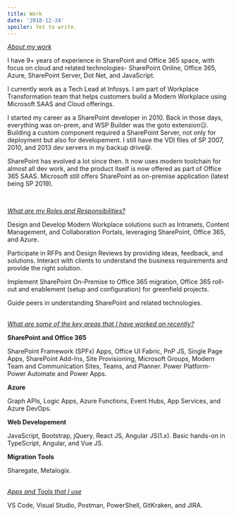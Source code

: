 ```yaml
---
title: Work
date: '2018-12-24'
spoiler: Yet to write.
---
```



<ins>_About my work_</ins> 

I have 9+ years of experience in SharePoint and Office 365 space, with focus on cloud and related technologies- SharePoint Online, Office 365, Azure, SharePoint Server, Dot Net, and JavaScript.

I currently work as a Tech Lead at Infosys. I am part of Workplace Transformation team that helps customers build a Modern Workplace using Microsoft SAAS and Cloud offerings. 

I started my career as a SharePoint developer in 2010. Back in those days, everything was on-prem, and WSP Builder was the goto extension😑. Building a custom component required a SharePoint Server, not only for deployment but also for developement. I still have the VDI files of SP 2007, 2010, and 2013 dev servers in my backup drive😃.

SharePoint has evolved a lot since then. It now uses modern toolchain for almost all dev work, and the product itself is now offered as part of Office 365 SAAS. Microsoft still offers SharePoint as on-premise application (latest being SP 2019).   

 

<br>

<ins>_What are my Roles and Responsibilities?_</ins>

Design and Develop Modern Workplace solutions such as Intranets, Content Management, and Collaboration Portals, leveraging SharePoint, Office 365, and Azure.

Participate in RFPs and Design Reviews by providing ideas, feedback, and solutions. Interact with clients to understand the business requirements and provide the right solution.

Implement SharePoint On-Premise to Office 365 migration, Office 365 roll-out and enablement (setup and configuration) for greenfield projects.

Guide peers in understanding SharePoint and related technologies.
<br>
<br>

<ins>_What are some of the key areas that I have worked on recently?_</ins>

**SharePoint and Office 365**  

SharePoint Framework (SPFx) Apps, Office UI Fabric, PnP JS, Single Page Apps, SharePoint Add-Ins, Site Provisioning, Microsoft Groups, Modern Team and Communication Sites, Teams, and Planner. Power Platform- Power Automate and Power Apps.

**Azure**

Graph APIs, Logic Apps, Azure Functions, Event Hubs, App Services, and Azure DevOps.

**Web Developement** 

JavaScript, Bootstrap, jQuery, React JS, Angular JS(1.x). Basic hands-on in TypeScript, Angular, and Vue JS.

**Migration Tools** 

Sharegate, Metalogix. 
<br>
<br>

<ins>_Apps and Tools that I use_</ins>

VS Code, Visual Studio, Postman, PowerShell, GitKraken, and JIRA.

<br><br>